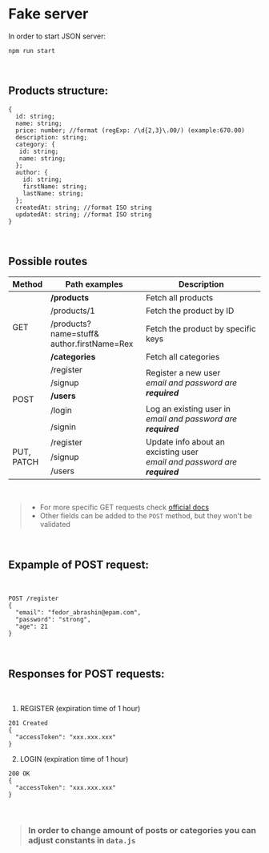 # Fake server

In order to start JSON server:
```
npm run start
```

<br>

## Products structure:
```
{
  id: string;
  name: string;
  price: number; //format (regExp: /\d{2,3}\.00/) (example:670.00)
  description: string;
  category: {
   id: string;
   name: string;
  };
  author: {
    id: string;
    firstName: string;
    lastName: string;
  };
  createdAt: string; //format ISO string
  updatedAt: string; //format ISO string
}
```

<br>

## Possible routes

<table>
  <thead>
    <tr>
      <th>Method</th>
      <th>Path examples</th>
      <th>Description</th>
    </tr>
  </thead>
  <tbody>
    <tr>
      <td rowspan=4>GET</td>
      <td><b>/products</b></td>
      <td>Fetch all products</td>
    </tr>
    <tr>
      <td>/products/1</td>
      <td>Fetch the product by ID</td>
    </tr>
    <tr>
      <td>/products?name=stuff&<br>author.firstName=Rex</td>
      <td>Fetch the product by specific keys</td>
    </tr>
    <tr>
      <td><b>/categories</b></td>
      <td>Fetch all categories</td>
    </tr>
    <tr>
      <td rowspan=5>POST</td>
      <td>/register</td>
      <td rowspan=3>Register a new user <br> <em>email and password are <b>required<b><em></td>
    </tr>
    <tr>
      <td>/signup</td>
    </tr>
    <tr>
      <td><b>/users</b></td>
    </tr>
    <tr>
      <td>/login</td>
      <td rowspan=2>Log an existing user in <br> <em>email and password are <b>required<b><em></td>
    </tr>
    <tr>
      <td>/signin</td>
    </tr>
      <td rowspan=5>PUT, <br> PATCH</td>
      <td>/register</td>
      <td rowspan=3>Update info about an excisting user<br> <em>email and password are <b>required<b><em></td>
    </tr>
    <tr>
      <td>/signup</td>
    </tr>
    <tr>
      <td>/users</td>
    </tr>

  <tbody>
</table>

<br>

> - For more specific GET requests check <a href='https://github.com/typicode/json-server#routes'>official docs</a>
> - Other fields can be added to the `POST` method, but they won't be validated

<br>

## Expample of POST request:

<br>

```
POST /register
{
  "email": "fedor_abrashin@epam.com",
  "password": "strong",
  "age": 21
}
```

<br>


## Responses for POST requests:

<br>

1. REGISTER (expiration time of 1 hour)
```
201 Created
{
  "accessToken": "xxx.xxx.xxx"
}
```

2. LOGIN (expiration time of 1 hour)
```
200 ОК
{
  "accessToken": "xxx.xxx.xxx"
}
```

<br>

> ### In order to change amount of posts or categories you can adjust constants in `data.js`